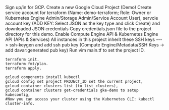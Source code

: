 Sign up/in for GCP.
Create a new Google Cloud Project (Demo)
Create service account for terraform (Name: demo-terraform; Role: Owner or Kubernetes Engine Admin/Storage Admin/Service Account User), servcie account key (ADD KEY: Select JSON as the key type and click Create) and downloaded JSON credentials
Copy credentials.json file to the project directory for this demo.
Enable Compute Engine API &  Kubernetes Engine API (APIs & Services) 
All instances in this project inherit these SSH keys ---> ssh-keygen and add ssh pub key (Compute Engine/Metadata/SSH Keys -> add davar:generated pub key)
Run vim main.tf to set the project ID.
```
terraform init.
terraform fmt/plan.
terraform apply.
```
```
gcloud components install kubectl
gcloud config set project PROJECT_ID set the current project,
gcloud container clusters list (to list clusters),
gcloud container clusters get-credentials gke-demo to setup kubeconfig,
#Now you can access your cluster using the Kubernetes CLI: kubectl cluster-info.
```
